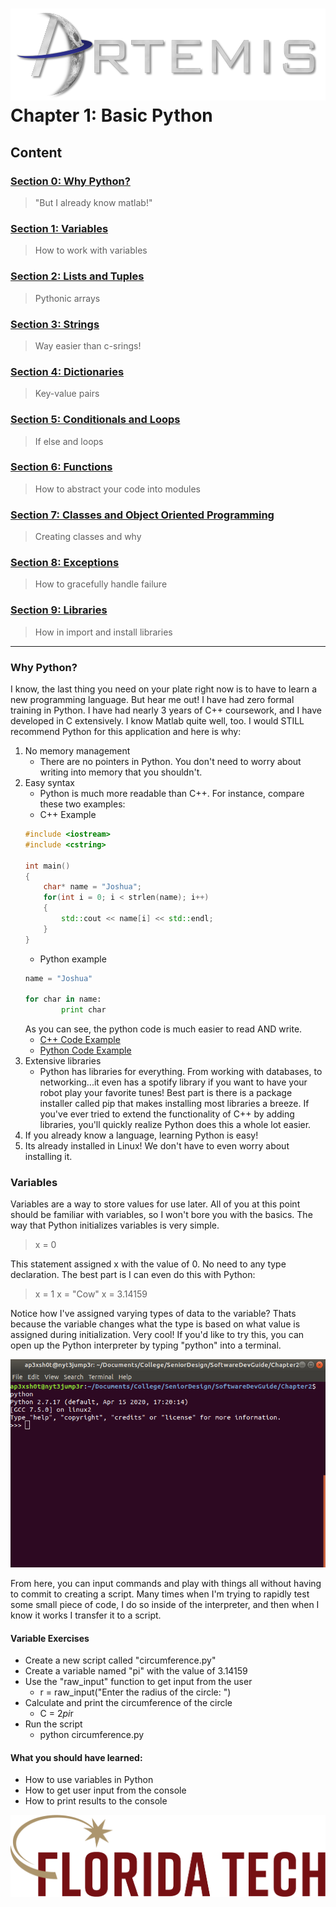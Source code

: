 ![](../images/artemis.png)
Chapter 1: Basic Python
=====

## Content

### [Section 0: Why Python?](#why-python)
> "But I already know matlab!"
### [Section 1: Variables](#variables)
> How to work with variables
### [Section 2: Lists and Tuples](LISTS.md)
> Pythonic arrays
### [Section 3: Strings](STRINGS.md)
> Way easier than c-srings!
### [Section 4: Dictionaries](DICTS.md)
> Key-value pairs
### [Section 5: Conditionals and Loops](LOOPS.md)
> If else and loops
### [Section 6: Functions](FUNC.md)
> How to abstract your code into modules
### [Section 7: Classes and Object Oriented Programming](CLASS.md)
> Creating classes and why
### [Section 8: Exceptions](TRYCATCH.md)
> How to gracefully handle failure
### [Section 9: Libraries](LIBRARIES.md)
> How in import and install libraries
-----

### Why Python?

I know, the last thing you need on your plate right now is to have to learn a new programming language. But hear me out! I have had zero formal training in Python. I have had nearly 3 years of C++ coursework, and I have developed in C extensively. I know Matlab quite well, too. I would STILL recommend Python for this application and here is why:

1. No memory management
	* There are no pointers in Python. You don't need to worry about writing into memory that you shouldn't.
2. Easy syntax
	* Python is much more readable than C++. For instance, compare these two examples:
	* C++ Example
	```c++
	#include <iostream>
	#include <cstring>

	int main()
	{
		char* name = "Joshua";
		for(int i = 0; i < strlen(name); i++)
		{
			std::cout << name[i] << std::endl;
		}
	}
	```
	* Python example
	```python
	name = "Joshua"

	for char in name:
    		print char
	```
	As you can see, the python code is much easier to read AND write.
	* [C++ Code Example](scripts/name.cpp)
	* [Python Code Example](scripts/name.py)
3. Extensive libraries
	* Python has libraries for everything. From working with databases, to networking...it even has a spotify library if you want to have your robot play your favorite tunes! Best part is there is a package installer called pip that makes installing most libraries a breeze. If you've ever tried to extend the functionality of C++ by adding libraries, you'll quickly realize Python does this a whole lot easier.
4. If you already know a language, learning Python is easy!
5. Its already installed in Linux! We don't have to even worry about installing it.

### Variables

Variables are a way to store values for use later. All of you at this point should be familiar with variables, so I won't bore you with the basics. The way that Python initializes variables is very simple.

> x = 0

This statement assigned x with the value of 0. No need to any type declaration. The best part is I can even do this with Python:

> x = 1
> x = "Cow"
> x = 3.14159

Notice how I've assigned varying types of data to the variable? Thats because the variable changes what the type is based on what value is assigned during initialization. Very cool! If you'd like to try this, you can open up the Python interpreter by typing "python" into a terminal.

![](images/interpreter.png)

From here, you can input commands and play with things all without having to commit to creating a script. Many times when I'm trying to rapidly test some small piece of code, I do so inside of the interpreter, and then when I know it works I transfer it to a script.

#### Variable Exercises

* Create a new script called "circumference.py"
* Create a variable named "pi" with the value of 3.14159
* Use the "raw_input" function to get input from the user
	* r = raw_input("Enter the radius of the circle: ")
* Calculate and print the circumference of the circle
	* C = 2*pi*r
* Run the script
	* python circumference.py

#### What you should have learned:

* How to use variables in Python
* How to get user input from the console
* How to print results to the console

![](../images/floridatech.png)
